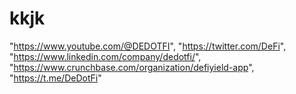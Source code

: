 # kkjk
 "https://www.youtube.com/@DEDOTFI",           "https://twitter.com/DeFi",           "https://www.linkedin.com/company/dedotfi/",           "https://www.crunchbase.com/organization/defiyield-app",           "https://t.me/DeDotFi"
